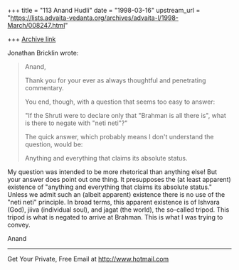 +++
title = "113 Anand Hudli"
date = "1998-03-16"
upstream_url = "https://lists.advaita-vedanta.org/archives/advaita-l/1998-March/008247.html"

+++
[Archive link](https://lists.advaita-vedanta.org/archives/advaita-l/1998-March/008247.html)

 Jonathan Bricklin wrote:
>Anand,
>
>Thank you for your ever as always thoughtful and penetrating
commentary.
>
>You end, though, with a question that seems too easy to answer:
>
>"If the Shruti were to
> declare only that "Brahman is all there is", what is there to
> negate with "neti neti"?"
>
>The quick answer, which probably means I don't understand the question,
>would be:
>
>Anything and everything that claims its absolute status.

 My question was intended to be more rhetorical than anything else!
 But your answer does point out one thing. It presupposes the
 (at least apparent) existence of "anything and everything that
 claims its absolute status." Unless we admit such an (albeit
 apparent) existence there is no use of the "neti neti" principle.
 In broad terms, this apparent existence is of Ishvara (God),
 jiiva (individual soul), and jagat (the world), the so-called tripod.
 This tripod is what is negated to arrive at Brahman.
 This is what I was trying to convey.

 Anand


______________________________________________________
Get Your Private, Free Email at http://www.hotmail.com

